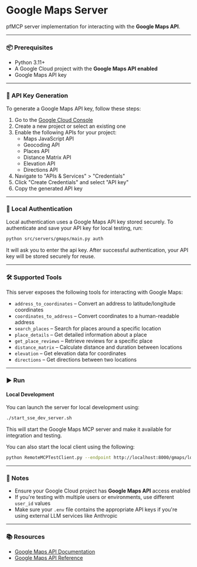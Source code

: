 # Google Maps Server

pfMCP server implementation for interacting with the **Google Maps API**.

---

### 📦 Prerequisites

- Python 3.11+
- A Google Cloud project with the **Google Maps API enabled**
- Google Maps API key

---

### 🔑 API Key Generation

To generate a Google Maps API key, follow these steps:

1. Go to the [Google Cloud Console](https://console.cloud.google.com/)
2. Create a new project or select an existing one
3. Enable the following APIs for your project:
   - Maps JavaScript API
   - Geocoding API
   - Places API
   - Distance Matrix API
   - Elevation API
   - Directions API
4. Navigate to "APIs & Services" > "Credentials"
5. Click "Create Credentials" and select "API key"
6. Copy the generated API key

---

### 🔐 Local Authentication

Local authentication uses a Google Maps API key stored securely. To authenticate and save your API key for local testing, run:

```bash
python src/servers/gmaps/main.py auth
```

It will ask you to enter the api key.
After successful authentication, your API key will be stored securely for reuse.

---

### 🛠️ Supported Tools

This server exposes the following tools for interacting with Google Maps:

- `address_to_coordinates` – Convert an address to latitude/longitude coordinates
- `coordinates_to_address` – Convert coordinates to a human-readable address
- `search_places` – Search for places around a specific location
- `place_details` – Get detailed information about a place
- `get_place_reviews` – Retrieve reviews for a specific place
- `distance_matrix` – Calculate distance and duration between locations
- `elevation` – Get elevation data for coordinates
- `directions` – Get directions between two locations

---

### ▶️ Run

#### Local Development

You can launch the server for local development using:

```bash
./start_sse_dev_server.sh
```

This will start the Google Maps MCP server and make it available for integration and testing.

You can also start the local client using the following:

```bash
python RemoteMCPTestClient.py --endpoint http://localhost:8000/gmaps/local
```

---

### 📎 Notes

- Ensure your Google Cloud project has **Google Maps API** access enabled
- If you're testing with multiple users or environments, use different `user_id` values
- Make sure your `.env` file contains the appropriate API keys if you're using external LLM services like Anthropic

---

### 📚 Resources

- [Google Maps API Documentation](https://developers.google.com/maps)
- [Google Maps API Reference](https://developers.google.com/maps/documentation)
